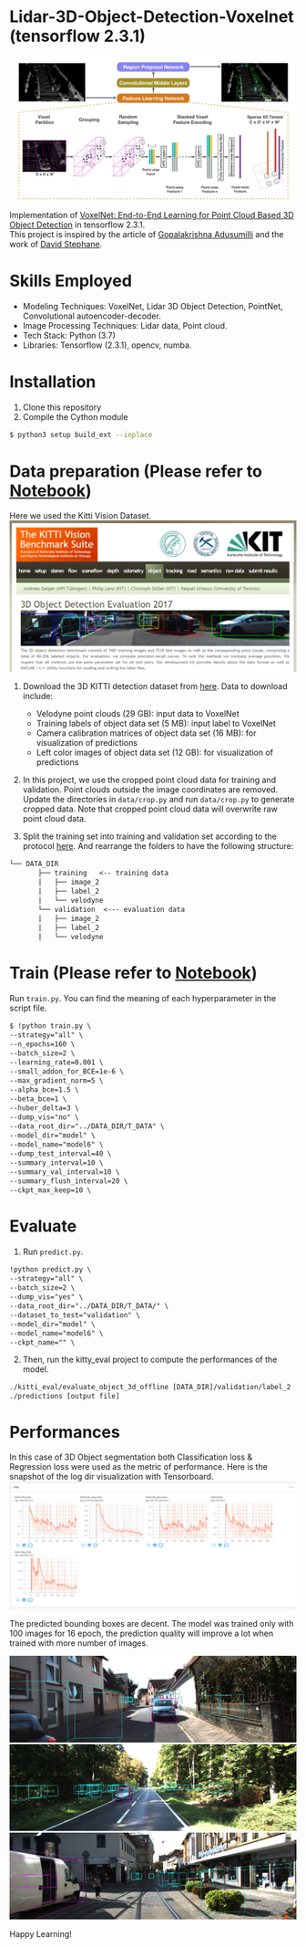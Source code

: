 # Lidar-3D-Object-Detection-Voxelnet (tensorflow 2.3.1)
![Image of Voxelnet Architecture](https://github.com/saha0073/Lidar-3D-Object-Detection-VoxelNet/blob/main/images/pre.png)

Implementation of [VoxelNet: End-to-End Learning for Point Cloud Based 3D Object Detection](https://arxiv.org/abs/1711.06396) in tensorflow 2.3.1. <br>
This project is inspired by the article of [Gopalakrishna Adusumilli](https://towardsdatascience.com/lidar-point-cloud-based-3d-object-detection-implementation-with-colab-part-1-of-2-e3999ea8fdd4) and the work of [David Stephane](https://github.com/steph1793).

# Skills Employed
* Modeling Techniques: VoxelNet, Lidar 3D Object Detection, PointNet, Convolutional autoencoder-decoder.
* Image Processing Techniques: Lidar data, Point cloud.
* Tech Stack: Python (3.7) 
* Libraries:  Tensorflow (2.3.1), opencv, numba.

# Installation
1. Clone this repository
2. Compile the Cython module
```bash
$ python3 setup build_ext --inplace
```
# Data preparation (Please refer to [Notebook](https://github.com/saha0073/Lidar-3D-Object-Detection-VoxelNet/blob/main/voxelnet_data_prep.ipynb))
Here we used the Kitti Vision Dataset. 
![Image of Kitti Dataset](https://github.com/saha0073/Lidar-3D-Object-Detection-VoxelNet/blob/main/images/kitti.PNG)

1. Download the 3D KITTI detection dataset from [here](http://www.cvlibs.net/datasets/kitti/eval_object.php?obj_benchmark=3d). Data to download include:
    * Velodyne point clouds (29 GB): input data to VoxelNet
    * Training labels of object data set (5 MB): input label to VoxelNet
    * Camera calibration matrices of object data set (16 MB): for visualization of predictions
    * Left color images of object data set (12 GB): for visualization of predictions

2. In this project, we use the cropped point cloud data for training and validation. Point clouds outside the image coordinates are removed. Update the directories in `data/crop.py` and run `data/crop.py` to generate cropped data. Note that cropped point cloud data will overwrite raw point cloud data.

2. Split the training set into training and validation set according to the protocol [here](https://xiaozhichen.github.io/files/mv3d/imagesets.tar.gz). And rearrange the folders to have the following structure:
```plain
└── DATA_DIR
       ├── training   <-- training data
       |   ├── image_2
       |   ├── label_2
       |   └── velodyne
       └── validation  <--- evaluation data
       |   ├── image_2
       |   ├── label_2
       |   └── velodyne
```

# Train (Please refer to [Notebook](https://github.com/saha0073/Lidar-3D-Object-Detection-VoxelNet/blob/main/voxelnet_training.ipynb)) 

Run  `train.py`. You can find the meaning of each hyperparameter in the script file.
```
$ !python train.py \
--strategy="all" \
--n_epochs=160 \
--batch_size=2 \
--learning_rate=0.001 \
--small_addon_for_BCE=1e-6 \
--max_gradient_norm=5 \
--alpha_bce=1.5 \
--beta_bce=1 \
--huber_delta=3 \
--dump_vis="no" \
--data_root_dir="../DATA_DIR/T_DATA" \
--model_dir="model" \
--model_name="model6" \
--dump_test_interval=40 \
--summary_interval=10 \
--summary_val_interval=10 \
--summary_flush_interval=20 \
--ckpt_max_keep=10 \
```

# Evaluate
1. Run `predict.py`.

```
!python predict.py \
--strategy="all" \
--batch_size=2 \
--dump_vis="yes" \
--data_root_dir="../DATA_DIR/T_DATA/" \
--dataset_to_test="validation" \
--model_dir="model" \
--model_name="model6" \
--ckpt_name="" \
```

2. Then, run the kitty_eval project to compute the performances of the model.
```
./kitti_eval/evaluate_object_3d_offline [DATA_DIR]/validation/label_2 ./predictions [output file]
```

# Performances

In this case of 3D Object segmentation both Classification loss & Regression loss were used as the metric of performance. Here is the snapshot of the log dir visualization with Tensorboard. 
![voxel_training](https://github.com/saha0073/Lidar-3D-Object-Detection-VoxelNet/blob/main/images/voxel_train.PNG)


The predicted bounding boxes are decent. The model was trained only with 100 images for 16 epoch, the prediction quality will improve a lot when trained with more number of images.

![perf1](https://github.com/saha0073/Lidar-3D-Object-Detection-VoxelNet/blob/main/images/000003_front.jpg)
![perf2](https://github.com/saha0073/Lidar-3D-Object-Detection-VoxelNet/blob/main/images/000013_front.jpg)
![perf3](https://github.com/saha0073/Lidar-3D-Object-Detection-VoxelNet/blob/main/images/000100_front.jpg)


Happy Learning!

